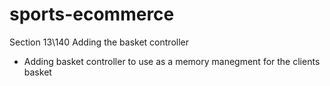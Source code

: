 # sports-ecommerce

Section 13\140 Adding the basket controller

- Adding basket controller to use as a memory manegment for the clients basket

 













